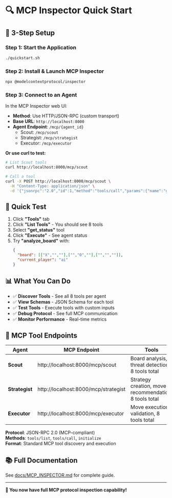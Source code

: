 # 🔍 MCP Inspector Quick Start

## 🚀 3-Step Setup

### **Step 1: Start the Application**
```bash
./quickstart.sh
```

### **Step 2: Install & Launch MCP Inspector**
```bash
npx @modelcontextprotocol/inspector
```

### **Step 3: Connect to an Agent**

In the MCP Inspector web UI:
- **Method**: Use HTTP/JSON-RPC (custom transport)
- **Base URL**: `http://localhost:8000`
- **Agent Endpoint**: `/mcp/{agent_id}`
  - Scout: `/mcp/scout`
  - Strategist: `/mcp/strategist`
  - Executor: `/mcp/executor`

**Or use curl to test:**
```bash
# List Scout tools
curl http://localhost:8000/mcp/scout

# Call a tool
curl -X POST http://localhost:8000/mcp/scout \
  -H "Content-Type: application/json" \
  -d '{"jsonrpc":"2.0","id":1,"method":"tools/call","params":{"name":"get_status","arguments":{}}}'
```

## 🎯 Quick Test

1. Click **"Tools"** tab
2. Click **"List Tools"** - You should see 8 tools
3. Select **"get_status"** tool
4. Click **"Execute"** - See agent status
5. Try **"analyze_board"** with:
   ```json
   {
     "board": [["X","",""],["","O",""],["","",""]],
     "current_player": "ai"
   }
   ```

## 📊 What You Can Do

- ✅ **Discover Tools** - See all 8 tools per agent
- ✅ **View Schemas** - JSON Schema for each tool
- ✅ **Test Tools** - Execute tools with custom inputs
- ✅ **Debug Protocol** - See full MCP communication
- ✅ **Monitor Performance** - Real-time metrics

## 🔗 MCP Tool Endpoints

| Agent | MCP Endpoint | Tools |
|-------|--------------|-------|
| **Scout** | http://localhost:8000/mcp/scout | Board analysis, threat detection, 8 tools total |
| **Strategist** | http://localhost:8000/mcp/strategist | Strategy creation, move recommendation, 8 tools total |
| **Executor** | http://localhost:8000/mcp/executor | Move execution, validation, 8 tools total |

**Protocol**: JSON-RPC 2.0 (MCP-compliant)  
**Methods**: `tools/list`, `tools/call`, `initialize`  
**Format**: Standard MCP tool discovery and execution

## 📚 Full Documentation

See [docs/MCP_INSPECTOR.md](docs/MCP_INSPECTOR.md) for complete guide.

---

**🎉 You now have full MCP protocol inspection capability!**

